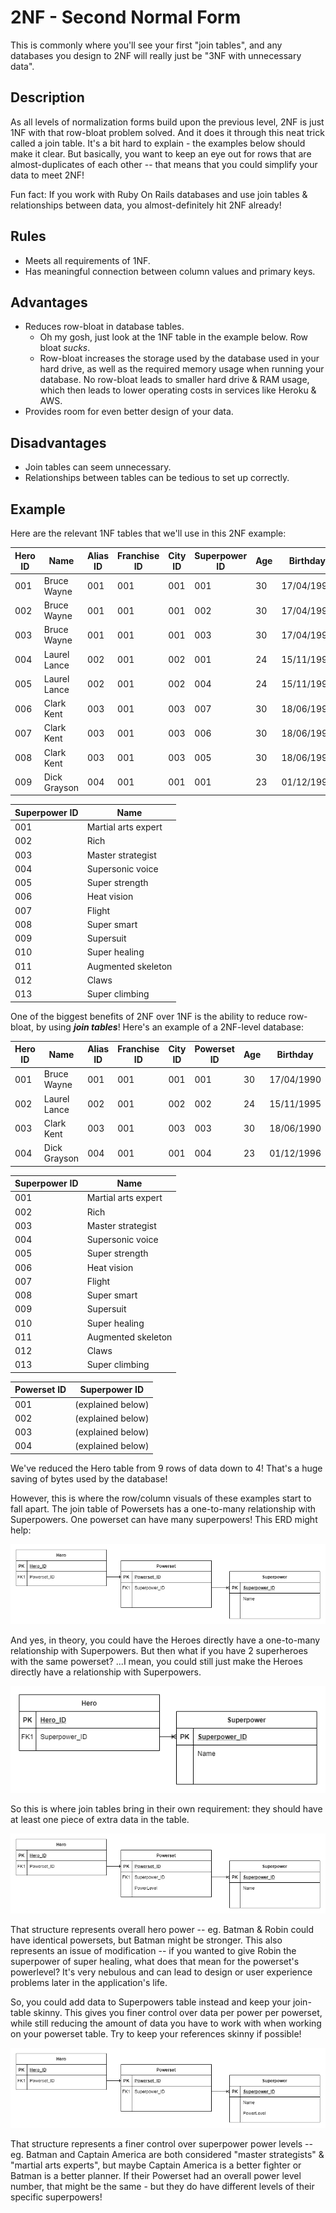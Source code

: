 # 2NF - Second Normal Form

This is commonly where you'll see your first "join tables", and any databases you design to 2NF will really just be "3NF with unnecessary data". 



## Description

As all levels of normalization forms build upon the previous level, 2NF is just 1NF with that row-bloat problem solved. And it does it through this neat trick called a join table. It's a bit hard to explain - the examples below should make it clear. But basically, you want to keep an eye out for rows that are almost-duplicates of each other -- that means that you could simplify your data to meet 2NF! 

Fun fact: If you work with Ruby On Rails databases and use join tables & relationships between data, you almost-definitely hit 2NF already! 



## Rules

- Meets all requirements of 1NF.
- Has meaningful connection between column values and primary keys.



## Advantages

- Reduces row-bloat in database tables.
  - Oh my gosh, just look at the 1NF table in the example below. Row bloat *sucks*.
  - Row-bloat increases the storage used by the database used in your hard drive, as well as the required memory usage when running your database. No row-bloat leads to smaller hard drive & RAM usage, which then leads to lower operating costs in services like Heroku & AWS.
- Provides room for even better design of your data.



## Disadvantages

- Join tables can seem unnecessary.
- Relationships between tables can be tedious to set up correctly.



## Example

Here are the relevant 1NF tables that we'll use in this 2NF example:

| Hero ID | Name         | Alias ID | Franchise ID | City ID | Superpower ID | Age  | Birthday   |
| ------- | ------------ | -------- | ------------ | ------- | ------------- | ---- | ---------- |
| 001     | Bruce Wayne  | 001      | 001          | 001     | 001           | 30   | 17/04/1990 |
| 002     | Bruce Wayne  | 001      | 001          | 001     | 002           | 30   | 17/04/1990 |
| 003     | Bruce Wayne  | 001      | 001          | 001     | 003           | 30   | 17/04/1990 |
| 004     | Laurel Lance | 002      | 001          | 002     | 001           | 24   | 15/11/1995 |
| 005     | Laurel Lance | 002      | 001          | 002     | 004           | 24   | 15/11/1995 |
| 006     | Clark Kent   | 003      | 001          | 003     | 007           | 30   | 18/06/1990 |
| 007     | Clark Kent   | 003      | 001          | 003     | 006           | 30   | 18/06/1990 |
| 008     | Clark Kent   | 003      | 001          | 003     | 005           | 30   | 18/06/1990 |
| 009     | Dick Grayson | 004      | 001          | 001     | 001           | 23   | 01/12/1996 |





| Superpower ID | Name                |
| ------------- | ------------------- |
| 001           | Martial arts expert |
| 002           | Rich                |
| 003           | Master strategist   |
| 004           | Supersonic voice    |
| 005           | Super strength      |
| 006           | Heat vision         |
| 007           | Flight              |
| 008           | Super smart         |
| 009           | Supersuit           |
| 010           | Super healing       |
| 011           | Augmented skeleton  |
| 012           | Claws               |
| 013           | Super climbing      |



One of the biggest benefits of 2NF over 1NF is the ability to reduce row-bloat, by using ***join tables***! Here's an example of a 2NF-level database:

| Hero ID | Name         | Alias ID | Franchise ID | City ID | Powerset ID | Age  | Birthday   |
| ------- | ------------ | -------- | ------------ | ------- | ----------- | ---- | ---------- |
| 001     | Bruce Wayne  | 001      | 001          | 001     | 001         | 30   | 17/04/1990 |
| 002     | Laurel Lance | 002      | 001          | 002     | 002         | 24   | 15/11/1995 |
| 003     | Clark Kent   | 003      | 001          | 003     | 003         | 30   | 18/06/1990 |
| 004     | Dick Grayson | 004      | 001          | 001     | 004         | 23   | 01/12/1996 |



| Superpower ID | Name                |
| ------------- | ------------------- |
| 001           | Martial arts expert |
| 002           | Rich                |
| 003           | Master strategist   |
| 004           | Supersonic voice    |
| 005           | Super strength      |
| 006           | Heat vision         |
| 007           | Flight              |
| 008           | Super smart         |
| 009           | Supersuit           |
| 010           | Super healing       |
| 011           | Augmented skeleton  |
| 012           | Claws               |
| 013           | Super climbing      |



| Powerset ID | Superpower ID     |
| ----------- | ----------------- |
| 001         | (explained below) |
| 002         | (explained below) |
| 003         | (explained below) |
| 004         | (explained below) |



We've reduced the Hero table from 9 rows of data down to 4! That's a huge saving of bytes used by the database! 

However, this is where the row/column visuals of these examples start to fall apart. The join table of Powersets has a one-to-many relationship with Superpowers. One powerset can have many superpowers! This ERD might help:

![PowersetJoinTable001](../assets/2NF/PowersetJoinTable001.png)



And yes, in theory, you could have the Heroes directly have a one-to-many relationship with Superpowers. But then what if you have 2 superheroes with the same powerset? ...I mean, you could still just make the Heroes directly have a relationship with Superpowers. 

![PowersetJoinTable001](../assets/2NF/HeroToSuperpowers001.png)



So this is where join tables bring in their own requirement: they should have at least one piece of extra data in the table. 

![PowersetJoinTable001](../assets/2NF/PowersetJoinTable002.png)

That structure represents overall hero power -- eg. Batman & Robin could have identical powersets, but Batman might be stronger. This also represents an issue of modification -- if you wanted to give Robin the superpower of super healing, what does that mean for the powerset's powerlevel? It's very nebulous and can lead to design or user experience problems later in the application's life.

So, you could add data to Superpowers table instead and keep your join-table skinny. This gives you finer control over data per power per powerset, while still reducing the amount of data you have to work with when working on your powerset table. Try to keep your references skinny if possible! 

![PowersetJoinTable001](../assets/2NF/PowersetJoinTable003.png)

That structure represents a finer control over superpower power levels -- eg. Batman and Captain America are both considered "master strategists" & "martial arts experts", but maybe Captain America is a better fighter or Batman is a better planner. If their Powerset had an overall power level number, that might be the same - but they do have different levels of their specific superpowers!




